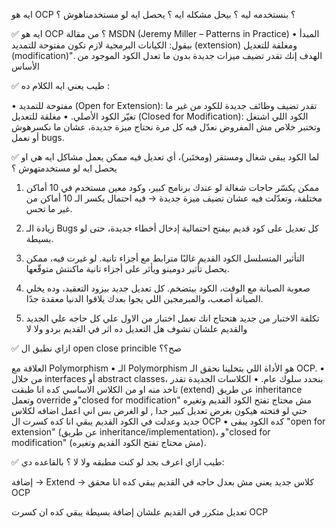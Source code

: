 ايه هو OCP ؟ بنستخدمه ليه ؟ بيحل مشكله ايه ؟ يحصل ايه لو مستخدمناهوش ؟

  ✅ ايه هو OCP ؟
   من مقالة MSDN (Jeremy Miller – Patterns in Practice)
•	المبدأ بيقول: الكيانات البرمجية لازم تكون مفتوحة للتمديد (extension) ومغلقة للتعديل (modification)". الهدف إنك تقدر تضيف ميزات جديدة بدون ما تعدل الكود الموجود من الأساس 

✅ طيب يعني ايه الكلام ده :

•	مفتوحة للتمديد (Open for Extension):
تقدر تضيف وظائف جديدة للكود من غير ما تغيّر الكود الأصلي.
•	مغلقة للتعديل (Closed for Modification):
الكود اللي اشتغل وتختبر خلاص مش المفروض نعدّل فيه كل مرة نحتاج ميزة جديدة، عشان ما نكسرهوش أو نعمل bugs.



 ✅ لما الكود يبقى شغال ومستقر (ومختَبر)، أي تعديل فيه ممكن يعمل مشاكل ايه هي او يحصل ايه لو مستخدمتهوش  ؟
1.	ممكن يكسّر حاجات شغالة
لو عندك برنامج كبير، وكود معين مستخدم في 10 أماكن مختلفة، وتعدّلت فيه عشان تضيف ميزة جديدة → فيه احتمال يكسر الـ 10 أماكن من غير ما تحس.

2.	زيادة الـ Bugs
كل تعديل على كود قديم بيفتح احتمالية إدخال أخطاء جديدة، حتى لو بسيطة.

3.	التأثير المتسلسل 
الكود القديم غالبًا مترابط مع أجزاء تانية. لو غيرت فيه، ممكن يحصل تأثير دومينو ويأثر على أجزاء تانية ماكنتش متوقّعها.

4.	صعوبة الصيانة
مع الوقت، الكود بيتضخم. كل تعديل جديد بيزود التعقيد، وده يخلي الصيانة أصعب، والمبرمجين اللي يجوا بعدك يلاقوا الدنيا معقدة جدًا.
5.	تكلفة الاختبار من جديد
هتحتاج انك تعمل اختبار من الاول علي كل حاجه علي الجديد والقديم علشان تشوف هل التعديل ده اثر في القديم بردو ولا لا 


 ✅ ازاي نطبق ال open close princible   صح؟؟
 
العلاقة مع Polymorphism
•	الـ Polymorphism هو الأداة اللي بتخلينا نحقق الـ OCP.
•	من خلال interfaces أو abstract classes، بنحدد سلوك عام.
•	الكلاسات الجديدة تقدر تاخد منه او من الكلاس الاساسي كده انا طبقت (extend) عن طريق inheritance وتعمل override و"closed for modification" مش محتاج تفتح الكود القديم وتغيره حتي لو فتحته هيكون بغرض تعديل كبير جدا , لو الغرض بس اني اعمل اضافه لكلاس جديد وعدلت في الكود القديم يبقي انا كده كسرت ال OCP
•	كده الكود يبقى "open for extension" (عن طريق inheritance/implementation)، و"closed for modification" (مش محتاج تفتح الكود القديم وتغيره).


✅ طيب ازاي اعرف بجد لو كنت مطبقه ولا لا ؟
بالقاعده دي:

إضافة → Extend → كلاس جديد يعني مش بعدل حاجه في القديم يبقي كده انا محقق OCP

تعديل متكرر في القديم علشان إضافة بسيطة يبقي كده ان كسرت OCP















